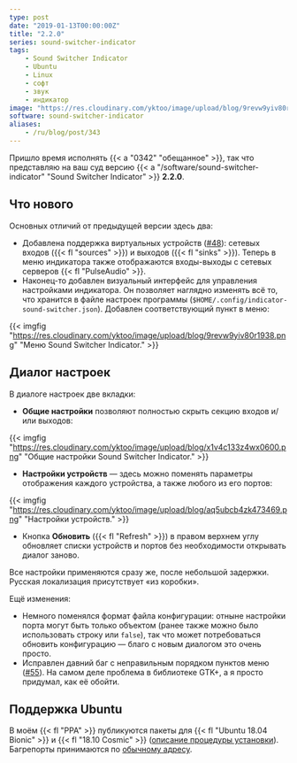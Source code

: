 ```yaml
---
type: post
date: "2019-01-13T00:00:00Z"
title: "2.2.0"
series: sound-switcher-indicator
tags:
    - Sound Switcher Indicator
    - Ubuntu
    - Linux
    - софт
    - звук
    - индикатор
image: "https://res.cloudinary.com/yktoo/image/upload/blog/9revw9yiv80r1938.png"
software: sound-switcher-indicator
aliases:
    - /ru/blog/post/343
---
```


Пришло время исполнять {{< a "0342" "обещанное" >}}, так что представляю на ваш суд версию {{< a "/software/sound-switcher-indicator" "Sound Switcher Indicator" >}} **2.2.0**.

<!--more-->

## Что нового

Основных отличий от предыдущей версии здесь два:

* Добавлена поддержка виртуальных устройств ([#48](https://github.com/yktoo/indicator-sound-switcher/issues/48)): сетевых входов ({{< fl "sources" >}}) и выходов ({{< fl "sinks" >}}). Теперь в меню индикатора также отображаются входы-выходы с сетевых серверов {{< fl "PulseAudio" >}}.
* Наконец-то добавлен визуальный интерфейс для управления настройками индикатора. Он позволяет наглядно изменять всё то, что хранится в файле настроек программы (`$HOME/.config/indicator-sound-switcher.json`). Добавлен соответствующий пункт в меню:

{{< imgfig "https://res.cloudinary.com/yktoo/image/upload/blog/9revw9yiv80r1938.png" "Меню Sound Switcher Indicator." >}}

## Диалог настроек

В диалоге настроек две вкладки:

* **Общие настройки** позволяют полностью скрыть секцию входов и/или выходов:

{{< imgfig "https://res.cloudinary.com/yktoo/image/upload/blog/x1v4c133z4wx0600.png" "Общие настройки Sound Switcher Indicator." >}}
* **Настройки устройств** — здесь можно поменять параметры отображения каждого устройства, а также любого из его портов:

{{< imgfig "https://res.cloudinary.com/yktoo/image/upload/blog/aq5ubcb4zk473469.png" "Настройки устройств." >}}
* Кнопка **Обновить** ({{< fl "Refresh" >}}) в правом верхнем углу обновляет списки устройств и портов без необходимости открывать диалог заново.

Все настройки применяются сразу же, после небольшой задержки. Русская локализация присутствует «из коробки».

Ещё изменения:

* Немного поменялся формат файла конфигурации: отныне настройки порта могут быть только объектом (ранее также можно было использовать строку или `false`), так что может потребоваться обновить конфигурацию — благо с новым диалогом это очень просто.
* Исправлен давний баг с неправильным порядком пунктов меню ([#55](https://github.com/yktoo/indicator-sound-switcher/issues/55)). На самом деле проблема в библиотеке GTK+, а я просто придумал, как её обойти.

## Поддержка Ubuntu

В моём {{< fl "PPA" >}} публикуются пакеты для {{< fl "Ubuntu 18.04 Bionic" >}} и {{< fl "18.10 Cosmic" >}} ([описание процедуры установки](https://github.com/yktoo/indicator-sound-switcher/blob/master/doc/install.md)). Багрепорты принимаются по [обычному адресу](https://github.com/yktoo/indicator-sound-switcher/issues/).
